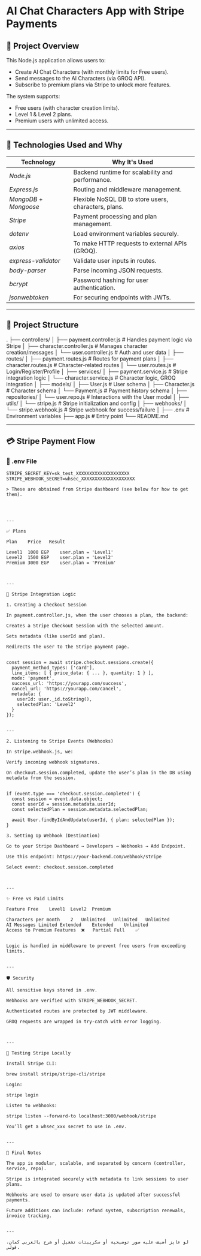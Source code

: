 # AI Chat Characters App with Stripe Payments

## 🧠 Project Overview

This Node.js application allows users to:
- Create AI Chat Characters (with monthly limits for Free users).
- Send messages to the AI Characters (via GROQ API).
- Subscribe to premium plans via Stripe to unlock more features.

The system supports:
- Free users (with character creation limits).
- Level 1 & Level 2 plans.
- Premium users with unlimited access.

---

## 🚀 Technologies Used and Why

| Technology | Why It's Used |
|------------|---------------|
| *Node.js* | Backend runtime for scalability and performance. |
| *Express.js* | Routing and middleware management. |
| *MongoDB* + *Mongoose* | Flexible NoSQL DB to store users, characters, plans. |
| *Stripe* | Payment processing and plan management. |
| *dotenv* | Load environment variables securely. |
| *axios* | To make HTTP requests to external APIs (GROQ). |
| *express-validator* | Validate user inputs in routes. |
| *body-parser* | Parse incoming JSON requests. |
| *bcrypt* | Password hashing for user authentication. |
| *jsonwebtoken* | For securing endpoints with JWTs. |

---

## 📁 Project Structure

. ├── controllers/ │   ├── payment.controller.js       # Handles payment logic via Stripe │   ├── character.controller.js     # Manages character creation/messages │   └── user.controller.js          # Auth and user data │ ├── routes/ │   ├── payment.routes.js           # Routes for payment plans │   ├── character.routes.js         # Character-related routes │   └── user.routes.js              # Login/Register/Profile │ ├── services/ │   ├── payment.service.js          # Stripe integration logic │   └── character.service.js        # Character logic, GROQ integration │ ├── models/ │   ├── User.js                     # User schema │   ├── Character.js                # Character schema │   └── Payment.js                  # Payment history schema │ ├── repositories/ │   └── user.repo.js                # Interactions with the User model │ ├── utils/ │   └── stripe.js                   # Stripe initialization and config │ ├── webhooks/ │   └── stripe.webhook.js          # Stripe webhook for success/failure │ ├── .env                            # Environment variables ├── app.js                          # Entry point └── README.md

---

## 💳 Stripe Payment Flow

### 🔐 .env File

```env
STRIPE_SECRET_KEY=sk_test_XXXXXXXXXXXXXXXXXXXX
STRIPE_WEBHOOK_SECRET=whsec_XXXXXXXXXXXXXXXXXXXX

> These are obtained from Stripe dashboard (see below for how to get them).




---

✅ Plans

Plan	Price	Result

Level1	1000 EGP	user.plan = 'Level1'
Level2	1500 EGP	user.plan = 'Level2'
Premium	3000 EGP	user.plan = 'Premium'



---

🔁 Stripe Integration Logic

1. Creating a Checkout Session

In payment.controller.js, when the user chooses a plan, the backend:

Creates a Stripe Checkout Session with the selected amount.

Sets metadata (like userId and plan).

Redirects the user to the Stripe payment page.


const session = await stripe.checkout.sessions.create({
  payment_method_types: ['card'],
  line_items: [ { price_data: { ... }, quantity: 1 } ],
  mode: 'payment',
  success_url: 'https://yourapp.com/success',
  cancel_url: 'https://yourapp.com/cancel',
  metadata: {
    userId: user._id.toString(),
    selectedPlan: 'Level2'
  }
});


---

2. Listening to Stripe Events (Webhooks)

In stripe.webhook.js, we:

Verify incoming webhook signatures.

On checkout.session.completed, update the user’s plan in the DB using metadata from the session.


if (event.type === 'checkout.session.completed') {
  const session = event.data.object;
  const userId = session.metadata.userId;
  const selectedPlan = session.metadata.selectedPlan;

  await User.findByIdAndUpdate(userId, { plan: selectedPlan });
}

3. Setting Up Webhook (Destination)

Go to your Stripe Dashboard → Developers → Webhooks → Add Endpoint.

Use this endpoint: https://your-backend.com/webhook/stripe

Select event: checkout.session.completed



---

✨ Free vs Paid Limits

Feature	Free	Level1	Level2	Premium

Characters per month	2	Unlimited	Unlimited	Unlimited
AI Messages	Limited	Extended	Extended	Unlimited
Access to Premium Features	❌	Partial	Full	✅


Logic is handled in middleware to prevent free users from exceeding limits.


---

🛡 Security

All sensitive keys stored in .env.

Webhooks are verified with STRIPE_WEBHOOK_SECRET.

Authenticated routes are protected by JWT middleware.

GROQ requests are wrapped in try-catch with error logging.



---

🧪 Testing Stripe Locally

Install Stripe CLI:

brew install stripe/stripe-cli/stripe

Login:

stripe login

Listen to webhooks:

stripe listen --forward-to localhost:3000/webhook/stripe

You’ll get a whsec_xxx secret to use in .env.


---

📌 Final Notes

The app is modular, scalable, and separated by concern (controller, service, repo).

Stripe is integrated securely with metadata to link sessions to user plans.

Webhooks are used to ensure user data is updated after successful payments.

Future additions can include: refund system, subscription renewals, invoice tracking.


---

لو عايز أضيف عليه صور توضيحية أو سكريبتات تشغيل أو شرح بالعربي كمان، قولي.
